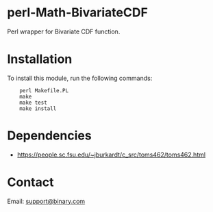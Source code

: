 # perl-Math-BivariateCDF

Perl wrapper for Bivariate CDF function.

Installation
============

To install this module, run the following commands:

        perl Makefile.PL
        make
        make test
        make install

Dependencies
============

* https://people.sc.fsu.edu/~jburkardt/c_src/toms462/toms462.html

Contact
======

Email: support@binary.com
